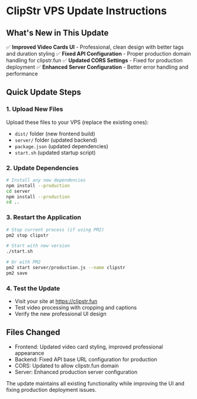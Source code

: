 # ClipStr VPS Update Instructions

## What's New in This Update

✅ **Improved Video Cards UI** - Professional, clean design with better tags and duration styling
✅ **Fixed API Configuration** - Proper production domain handling for clipstr.fun
✅ **Updated CORS Settings** - Fixed for production deployment
✅ **Enhanced Server Configuration** - Better error handling and performance

## Quick Update Steps

### 1. Upload New Files

Upload these files to your VPS (replace the existing ones):

- `dist/` folder (new frontend build)
- `server/` folder (updated backend)
- `package.json` (updated dependencies)
- `start.sh` (updated startup script)

### 2. Update Dependencies

```bash
# Install any new dependencies
npm install --production
cd server
npm install --production
cd ..
```

### 3. Restart the Application

```bash
# Stop current process (if using PM2)
pm2 stop clipstr

# Start with new version
./start.sh

# Or with PM2
pm2 start server/production.js --name clipstr
pm2 save
```

### 4. Test the Update

- Visit your site at https://clipstr.fun
- Test video processing with cropping and captions
- Verify the new professional UI design

## Files Changed

- Frontend: Updated video card styling, improved professional appearance
- Backend: Fixed API base URL configuration for production
- CORS: Updated to allow clipstr.fun domain
- Server: Enhanced production server configuration

The update maintains all existing functionality while improving the UI and fixing production deployment issues.
